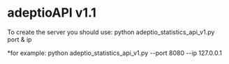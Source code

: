 # adeptioAPI v1.1

To create the server you should use: python adeptio_statistics_api_v1.py port & ip

*for example: python adeptio_statistics_api_v1.py --port 8080 --ip 127.0.0.1 

